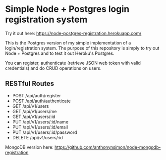 # Simple Node + Postgres login registration system

Try it out here: https://node-postgres-registration.herokuapp.com/

This is the Postgres version of my simple implementation of a login/registration system.
The purpose of this repository is simply to try out Node + Postgres and to test it out Heroku's Postgres.

You can register, authenticate (retrieve JSON web token with valid credentials) and do CRUD operations on users.

## RESTful Routes
- POST /api/auth/register
- POST /api/auth/authenticate
- GET /api/v1/users
- GET /api/v1/users/me
- GET /api/v1/users/:id
- PUT /api/v1/users/:id/name
- PUT /api/v1/users/:id/email
- PUT /api/v1/users/:id/password
- DELETE /api/v1/users/:id

MongoDB version here: https://github.com/anthonynsimon/node-mongodb-registration
